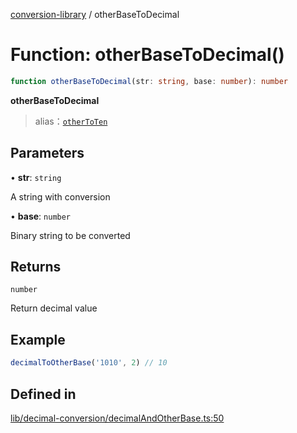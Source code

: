 [conversion-library](../globals.md) / otherBaseToDecimal

# Function: otherBaseToDecimal()

```ts
function otherBaseToDecimal(str: string, base: number): number
```

**otherBaseToDecimal**

> alias：[`otherToTen`](otherToTen)

## Parameters

• **str**: `string`

A string with conversion

• **base**: `number`

Binary string to be converted

## Returns

`number`

Return decimal value

## Example

```ts
decimalToOtherBase('1010', 2) // 10
```

## Defined in

[lib/decimal-conversion/decimalAndOtherBase.ts:50](https://github.com/fxss5201/conversion-library/blob/f6fab6ca6761147d1f6fa1253d4c6904c568e06d/lib/decimal-conversion/decimalAndOtherBase.ts#L50)

